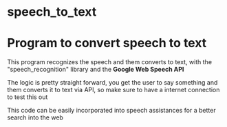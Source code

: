 # speech_to_text
<h1> Program to convert speech to text </h1>

<p> This program recognizes the speech and them converts to text, with the "speech_recognition" library and the <strong> Google Web Speech API</strong> </p>

<p> The logic is pretty straight forward, you get the user to say something and them converts it to text via API, so make sure to have a internet connection to test this out</p>

<p> This code can be easily incorporated into speech assistances for a better search into the web </p>

